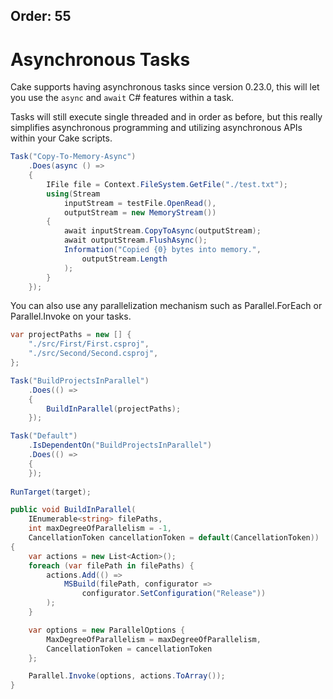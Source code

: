 Order: 55
---

# Asynchronous Tasks

Cake supports having asynchronous tasks since version 0.23.0, this will let you use the `async` and `await` C# features within a task.

Tasks will still execute single threaded and in order as before, but this really simplifies asynchronous programming and utilizing asynchronous APIs within your Cake scripts.

```csharp
Task("Copy-To-Memory-Async")
    .Does(async () => 
    {
        IFile file = Context.FileSystem.GetFile("./test.txt");
        using(Stream
            inputStream = testFile.OpenRead(),
            outputStream = new MemoryStream())
        {
            await inputStream.CopyToAsync(outputStream);
            await outputStream.FlushAsync();
            Information("Copied {0} bytes into memory.",
                outputStream.Length
            );
        }
    });   
```

You can also use any parallelization mechanism such as Parallel.ForEach or Parallel.Invoke on your tasks.

```csharp
var projectPaths = new [] {
    "./src/First/First.csproj",
    "./src/Second/Second.csproj",
};

Task("BuildProjectsInParallel")
    .Does(() => 
    {
        BuildInParallel(projectPaths);
    });

Task("Default")
    .IsDependentOn("BuildProjectsInParallel")
    .Does(() => 
    {
    });
    
RunTarget(target);

public void BuildInParallel(
    IEnumerable<string> filePaths,
    int maxDegreeOfParallelism = -1,
    CancellationToken cancellationToken = default(CancellationToken)) 
{
    var actions = new List<Action>();
    foreach (var filePath in filePaths) {
        actions.Add(() =>
            MSBuild(filePath, configurator =>
                configurator.SetConfiguration("Release"))
        );                        
    }

    var options = new ParallelOptions {
        MaxDegreeOfParallelism = maxDegreeOfParallelism,
        CancellationToken = cancellationToken
    };

    Parallel.Invoke(options, actions.ToArray());
}
```
